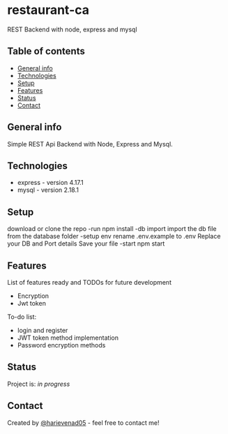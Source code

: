 # restaurant-ca
REST Backend with node, express and mysql

## Table of contents
* [General info](#general-info)
* [Technologies](#technologies)
* [Setup](#setup)
* [Features](#features)
* [Status](#status)
* [Contact](#contact)

## General info
Simple REST Api Backend with Node, Express and Mysql.

## Technologies
* express - version 4.17.1
* mysql - version 2.18.1

## Setup
download or clone the repo
    -run
        npm install
    -db import
        import the db file from the database folder
    -setup env
        rename .env.example to .env
        Replace your DB and Port details
        Save your file
    -start
        npm start

## Features
List of features ready and TODOs for future development
* Encryption
* Jwt token

To-do list:
* login and register
* JWT token method implementation
* Password encryption methods

## Status
Project is: _in progress_


## Contact
Created by [@harievenad05](harievenad@gmail.com) - feel free to contact me!
